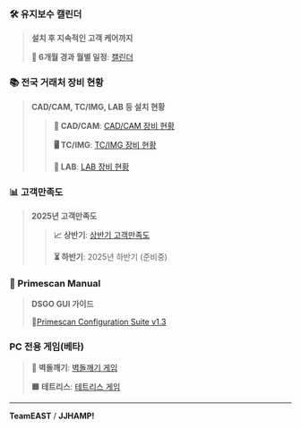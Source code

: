 ### 🛠️ 유지보수 캘린더
> **설치 후 지속적인 고객 케어까지**
>
> **📅 6개월 경과 월별 일정**: [캘린더](./customer-management.html)

### 📚 전국 거래처 장비 현황
> **CAD/CAM, TC/IMG, LAB 등 설치 현황**
>
>> **🦷 CAD/CAM**: [CAD/CAM 장비 현황](./Installed%20Medical%20Device_CADCAM.html)
>> 
>> **🖥️ TC/IMG**: [TC/IMG 장비 현황](./Installed%20Medical%20Device_TCIMG.html)
>> 
>> **🧪 LAB**: [LAB 장비 현황](./Installed%20Medical%20Device_Lab.html)

### 📊 고객만족도
> **2025년 고객만족도**
>
>>**📈 상반기**: [상반기 고객만족도](./CustomerSurveySatisfaction.html)
>>
>>**⏳ 하반기**: 2025년 하반기 (준비중)

### 📖 Primescan Manual
> **DSGO GUI 가이드**
>
>**🔧**[Primescan Configuration Suite v1.3](./Primescan%20Configration%20Suite%20v1.3%20Manual.html)

### PC 전용 게임(베타)

>**🧱 벽돌깨기**: [벽돌깨기 게임](./resource-library.html)
>
>**🟦 테트리스**: [테트리스 게임](./tetris_game.html)

---

**TeamEAST** / **JJHAMP!**
